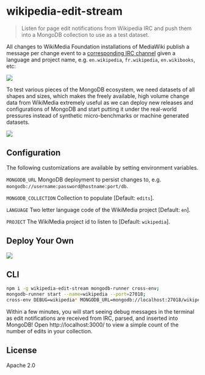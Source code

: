 # wikipedia-edit-stream

> Listen for page edit notifications from Wikipedia IRC
> and push them into a MongoDB collection to use as a test dataset.

All changes to WikiMedia Foundation installations of MediaWiki publish
a message per change event to a [corresponding IRC channel][0] given a language
and project name, e.g. `en.wikipedia`, `fr.wikipedia`, `en.wikibooks`, etc:

![](https://cldup.com/6mZRhvNT03.png)

To test various pieces of the MongoDB ecosystem, we need datasets of all shapes
and sizes, which makes the freely available, high volume change data from WikiMedia
extremely useful as we can deploy new releases and configurations of MongoDB
and start putting it under the real-world pressures instead of synthetic micro-benchmarks
or machine generated datasets.

![](https://cldup.com/qbxg0_rUfS.thumb.png)

## Configuration

The following customizations are available by setting environment variables.

`MONGODB_URL` MongoDB deployment to persist changes to, e.g. `mongodb://username:password@hostname:port/db`.

`MONGODB_COLLECTION` Collection to populate [Default: `edits`].

`LANGUAGE` Two letter language code of the WikiMedia project [Default: `en`].

`PROJECT` The WikiMedia project id to listen to [Default: `wikipedia`].


## Deploy Your Own

[![](https://www.herokucdn.com/deploy/button.svg)](https://heroku.com/deploy?template=https://github.com/mongodb-js/wikipedia-edit-stream)

## CLI

```bash
npm i -g wikipedia-edit-stream mongodb-runner cross-env;
mongodb-runner start --name=wikipedia --port=27018;
cross-env DEBUG=wikipedia* MONGODB_URL=mongodb://localhost:27018/wikipedia wikipedia-edit-stream;
```

Within a few minutes, you will start seeing debug messages in the terminal as edit notifications are received from IRC, parsed, and inserted into MongoDB! Open http://localhost:3000/ to view a simple count of the number of edits in your collection.



## License

Apache 2.0

[0]: https://meta.wikimedia.org/wiki/Help:Recent_changes#Recent_changes_stream
